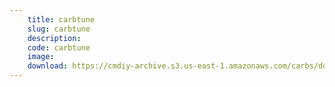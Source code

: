 ```yaml
---
    title: carbtune
    slug: carbtune
    description:
    code: carbtune
    image: 
    download: https://cmdiy-archive.s3.us-east-1.amazonaws.com/carbs/documents/carbtune.pdf
---
```

<!-- Content of the page -->

##
        